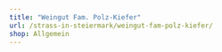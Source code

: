 ```yaml
---
title: "Weingut Fam. Polz-Kiefer"
url: /strass-in-steiermark/weingut-fam-polz-kiefer/
shop: Allgemein
---
```

